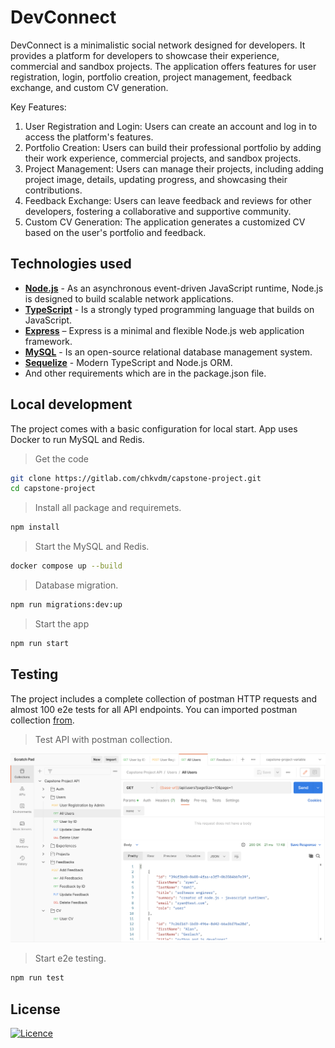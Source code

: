 # DevConnect

DevConnect is a minimalistic social network designed for developers. It provides a platform for developers to showcase their experience, commercial and sandbox projects. The application offers features for user registration, login, portfolio creation, project management, feedback exchange, and custom CV generation.

Key Features:

1. User Registration and Login: Users can create an account and log in to access the platform's features.
2. Portfolio Creation: Users can build their professional portfolio by adding their work experience, commercial projects, and sandbox projects.
3. Project Management: Users can manage their projects, including adding project image, details, updating progress, and showcasing their contributions.
4. Feedback Exchange: Users can leave feedback and reviews for other developers, fostering a collaborative and supportive community.
5. Custom CV Generation: The application generates a customized CV based on the user's portfolio and feedback.

## Technologies used

- **[Node.js](https://nodejs.org/en/)** - As an asynchronous event-driven JavaScript runtime, Node.js is designed to build scalable network applications.
- **[TypeScript](https://www.typescriptlang.org/)** - Is a strongly typed programming language that builds on JavaScript.
- **[Express](https://expressjs.com/)** – Express is a minimal and flexible Node.js web application framework.
- **[MySQL](https://www.mysql.com/)** - Is an open-source relational database management system.
- **[Sequelize](https://sequelize.org/)** - Modern TypeScript and Node.js ORM.
- And other requirements which are in the package.json file.

## Local development

The project comes with a basic configuration for local start. App uses Docker to run MySQL and Redis.

> Get the code

```bash
git clone https://gitlab.com/chkvdm/capstone-project.git
cd capstone-project
```

> Install all package and requiremets.

```bash
npm install
```

> Start the MySQL and Redis.

```bash
docker compose up --build
```

> Database migration.

```bash
npm run migrations:dev:up
```

> Start the app

```bash
npm run start
```

## Testing

The project includes a complete collection of postman HTTP requests and almost 100 e2e tests for all API endpoints.
You can imported postman collection [from](./postman).

> Test API with postman collection.

<img width="750" alt="postman-screenshoot" src="./postman/request-collection.png">

> Start e2e testing.

```bash
npm run test
```

## License

[![Licence](https://img.shields.io/github/license/Ileriayo/markdown-badges?style=for-the-badge)](https://opensource.org/licenses/MIT)
